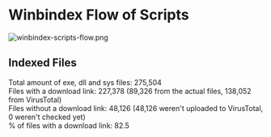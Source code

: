 # Winbindex Flow of Scripts

![winbindex-scripts-flow.png](winbindex-scripts-flow.png)

## Indexed Files

<!--FileStats-->
Total amount of exe, dll and sys files: 275,504  
Files with a download link: 227,378 (89,326 from the actual files, 138,052 from VirusTotal)  
Files without a download link: 48,126 (48,126 weren't uploaded to VirusTotal, 0 weren't checked yet)  
% of files with a download link: 82.5  
<!--/FileStats-->
